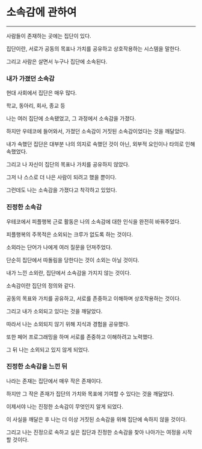 # 소속감에 관하여

---

사람들이 존재하는 곳에는 집단이 있다.

집단이란, 서로가 공동의 목표나 가치를 공유하고 상호작용하는 시스템을 말한다.

그리고 사람은 살면서 누구나 집단에 소속된다.

### 내가 가졌던 소속감

현대 사회에서 집단은 매우 많다.

학교, 동아리, 회사, 종교 등

나는 여러 집단에 소속됐었고, 그 과정에서 소속감을 가졌다.

하지만 우테코에 들어와서, 가졌던 소속감이 거짓된 소속감이었다는 것을 깨달았다.

내가 속했던 집단은 대부분 나의 의지로 속했던 것이 아닌, 외부적 요인이나 타의로 인해 속했었다.

그리고 나 자신이 집단의 목표나 가치를 공유하지 않았다.

그저 나 스스로 더 나은 사람이 되려고 했을 뿐이다.

그런데도 나는 소속감을 가졌다고 착각하고 있었다.

### 진정한 소속감

우테코에서 피플행복 근로 활동은 나의 소속감에 대한 인식을 완전히 바꿔주었다.

피플행복의 주목적은 소외되는 크루가 없도록 하는 것이다.

소외라는 단어가 나에게 여러 질문을 던져주었다.

단순히 집단에서 따돌림을 당한다는 것이 소외는 아닐 것이다.

내가 느낀 소외란, 집단에서 소속감을 가지지 않는 것이다.

소속감이란 집단의 정의와 같다.

공동의 목표와 가치를 공유하고, 서로를 존중하고 이해하며 상호작용하는 것이다.

그리고 내가 소외되고 있다는 것을 깨달았다.

따라서 나는 소외되지 않기 위해 지식과 경험을 공유했다.

또한 페어 프로그래밍을 하며 서로를 존중하고 이해하려고 노력했다.

그 뒤 나는 소외되고 있지 않게 되었다.

### 진정한 소속감을 느낀 뒤

나라는 존재는 집단에서 매우 작은 존재이다.

하지만 그 작은 존재가 집단의 가치와 목표에 기여할 수 있다는 것을 깨달았다.

이제서야 나는 진정한 소속감이 무엇인지 알게 되었다.

이 사실을 깨달은 후 나는 더 이상 거짓된 소속감을 위해 집단에 속하지 않을 것이다.

그리고 나는 진정으로 속하고 싶은 집단과 진정한 소속감을 찾아 나아가는 여정을 시작할 것이다.
